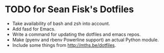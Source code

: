 TODO for Sean Fisk's Dotfiles
=============================

* Take availability of bash and zsh into account.
* Add fasd for Emacs.
* Write a command for updating the dotfiles and emacs repos.
* Make (pyenv and rbenv Powerline support) an actual Python module.
* Include some things from http://mths.be/dotfiles.
